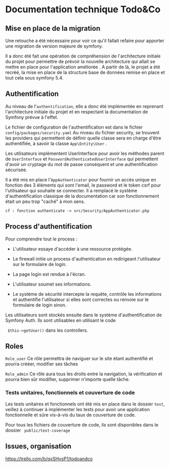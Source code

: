 # Documentation technique Todo&Co

## Mise en place de la migration

Une retouche a été nécessaire pour voir ce qu'il fallait refaire pour apporter une migration de 
version majeure de symfony.

Il a donc été fait une opération de compréhension de l'architecture initiale du projet pour 
permettre de prévoir la nouvelle architecture qui allait se mettre en place pour l'application améliorée .
A partir de là, le projet a été recréé, la mise en place de la structure base de données remise en place et tout
cela sous symfony 5.4.

## Authentification

Au niveau de l'```authentification```, elle a donc été implémentée en reprenant l'architecture initiale du projet
et en respectant la documentation de Symfony prévue à l'effet.

Le fichier de configuration de l'authentification est dans le fichier 
``` config/packages/security.yaml ```
Au niveau du fichier security, se trouvent les providers qui permettent de définir quelle classe sera en charge d'être authentifiée, 
à savoir la classe ```App\Entity\User``` .

Les utilisateurs implémentent UserInterface pour avoir les méthodes parent de ```UserInterface``` et ```PasswordAuthenticatedUserInterface``` qui permettent d'avoir un cryptage
du mot de passe conséquent et une authentification sécurisée.

Il a été mis en place l'```AppAuthenticator``` pour fournir un accès unique en fonction 
des 3 éléments qui sont l'email, le password et le token csrf pour l'utilisateur qui souhaite se connecter.
Il a remplacé le système d'authentification classique de la documentation car son fonctionnement était un peu trop
"caché" à mon sens.

```cf : fonction authenticate -> src/Security/AppAuthenticator.php```

## Process d'authentification

Pour comprendre tout le process :

*   L'utilisateur essaye d'accéder à une ressource protégée.

*   Le firewall initie un process d'authentication en redirigeant l'utilisateur sur le formulaire de login.

*   La page login est rendue à l'écran.

*   L'utilisateur soumet ses informations.

*   Le système de sécurité intercepte la requête, contrôle les informations et authentifie l'utilisateur
si elles sont correctes ou renvoie sur le formulaire de login sinon.

Les utilisateurs sont stockés ensuite dans le système d'authentification de Symfony Auth. Ils sont utilisables en utilisant le code 

``` $this->getUser()``` dans les controllers.

## Roles

```Role_user``` Ce rôle permettra de naviguer sur le site étant authentifié et pourra crééer, modifier ses tâches

```Role_admin``` Ce rôle aura tous les droits entre la navigation, la vérification et pourra bien sûr
modifier, supprimer n'importe quelle tâche. 

### Tests unitaires, fonctionnels et couverture de code

Les tests unitaires et fonctionnels ont été mis en place dans le dossier ```test```, veillez à continuer à implémenter les tests
pour avoir une application fonctionnelle et sûre vis-à-vis du taux de couverture de code.

Pour tous les fichiers de couverture de code, ils sont disponibles dans le dossier ``` public/test-coverage```

## Issues, organisation

https://trello.com/b/qxSHvsP1/todoandco
